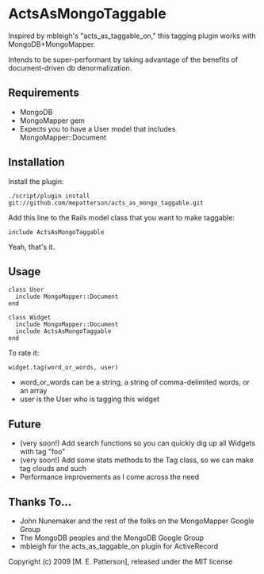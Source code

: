 ActsAsMongoTaggable
===================

Inspired by mbleigh's "acts_as_taggable_on," this tagging plugin works with MongoDB+MongoMapper.

Intends to be super-performant by taking advantage of the benefits of document-driven db denormalization.

Requirements
------------

- MongoDB
- MongoMapper gem
- Expects you to have a User model that includes MongoMapper::Document

Installation
------------

Install the plugin:
        
    ./script/plugin install git://github.com/mepatterson/acts_as_mongo_taggable.git

Add this line to the Rails model class that you want to make taggable:

    include ActsAsMongoTaggable

Yeah, that's it.

Usage
-----

    class User
      include MongoMapper::Document
    end

    class Widget
      include MongoMapper::Document
      include ActsAsMongoTaggable
    end

To rate it:

    widget.tag(word_or_words, user)

- word_or_words can be a string, a string of comma-delimited words, or an array
- user is the User who is tagging this widget


Future
------
- (very soon!) Add search functions so you can quickly dig up all Widgets with tag "foo"
- (very soon!) Add some stats methods to the Tag class, so we can make tag clouds and such
- Performance improvements as I come across the need


Thanks To...
------------
- John Nunemaker and the rest of the folks on the MongoMapper Google Group
- The MongoDB peoples and the MongoDB Google Group
- mbleigh for the acts_as_taggable_on plugin for ActiveRecord

Copyright (c) 2009 [M. E. Patterson], released under the MIT license